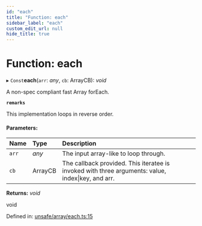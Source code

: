 ```yaml
---
id: "each"
title: "Function: each"
sidebar_label: "each"
custom_edit_url: null
hide_title: true
---
```


# Function: each

▸ `Const`**each**(`arr`: *any*, `cb`: ArrayCB): *void*

A non-spec compliant fast Array forEach.

**`remarks`** 

This implementation loops in reverse order.

#### Parameters:

Name | Type | Description |
:------ | :------ | :------ |
`arr` | *any* | The input array-like to loop through.   |
`cb` | ArrayCB | The callback provided. This iteratee is invoked with three arguments: value, index\|key, and arr.    |

**Returns:** *void*

void

Defined in: [unsafe/array/each.ts:15](https://github.com/diced/hikidashi/blob/ec4e1b9/src/unsafe/array/each.ts#L15)
